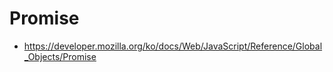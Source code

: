 # Promise #

* https://developer.mozilla.org/ko/docs/Web/JavaScript/Reference/Global_Objects/Promise
